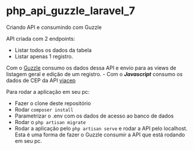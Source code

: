 # php_api_guzzle_laravel_7
Criando API e consumindo com Guzzle

API criada com 2 endpoints: 
- Listar todos os dados da tabela 
- Listar apenas 1 registro.

Com o [Guzzle](http://docs.guzzlephp.org/en/stable/) consumo os dados dessa API e envio para as views de listagem geral e edição de um registro. - 
Com o ***Javascript*** consumo os dados de CEP da API [viacep](https://viacep.com.br/) 

Para rodar a aplicação em seu pc:
- Fazer o clone deste repositório
- Rodar `composer install`
- Parametrizar o .env com os dados de acesso ao banco de dados
- Rodar o `php artisan migrate`
- Rodar a aplicação pelo `php artisan serve` e rodar a API pelo localhost.
Esta é uma forma de fazer o Guzzle consumir a API que está rodando em seu pc.

